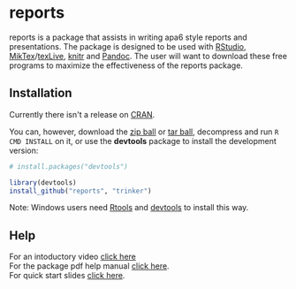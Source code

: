 reports
=======
reports is a package that assists in writing apa6 style reports and presentations.  The package is designed to be used with [RStudio](http://www.rstudio.com/), [MikTex](http://miktex.org/)/[texLive](http://www.tug.org/texlive/), [knitr](http://yihui.name/knitr/) and [Pandoc](http://johnmacfarlane.net/pandoc/).  The user will want to download these free programs to maximize the effectiveness of the reports package.

## Installation

Currently there isn't a release on [CRAN](http://cran.r-project.org/).


You can, however, download the [zip ball](https://github.com/trinker/reports/zipball/master) or [tar ball](https://github.com/trinker/reports/tarball/master), decompress and run `R CMD INSTALL` on it, or use the **devtools** package to install the development version:

```r
# install.packages("devtools")

library(devtools)
install_github("reports", "trinker")
```

Note: Windows users need [Rtools](http://www.murdoch-sutherland.com/Rtools/) and [devtools](http://CRAN.R-project.org/package=devtools) to install this way.

## Help

For an intoductory video [click here](http://youtu.be/qBgsJG546gE)    
For the package pdf help manual [click here](https://dl.dropbox.com/u/61803503/reports.pdf).    
For quick start slides [click here](http://trinker.github.com/reports/slides/reports.html).


